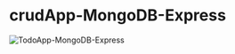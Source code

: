 # crudApp-MongoDB-Express

![TodoApp-MongoDB-Express](https://github.com/RAZKIBADR3/TodoApp-MongoDB-Express/assets/96654573/ac977f95-f023-4cfb-8744-bf452fe60877)
